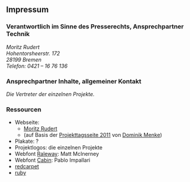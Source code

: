 ## Impressum

### Verantwortlich im Sinne des Presserechts, Ansprechpartner Technik

<address>
  <p>
    Moritz Rudert<br />
    Hohentorsheerstr. 172<br />
    28199 Bremen<br />
    Telefon: 0421 – 16 76 136
  </p>
  <p>
    <helios@informatik.uni-bremen.de>
  </p>
</address>

### Ansprechpartner Inhalte, allgemeiner Kontakt

<address>
  Die Vertreter der einzelnen Projekte.<br />
  <projekttag@informatik.uni-bremen.de>
</address>

### Ressourcen

- Webseite:
  - [Moritz Rudert](https://github.com/mortzu/projekttag2013)
  - (auf Basis der [Projekttagsseite 2011](http://www.informatik.uni-bremen.de/projekttag/2011/) von [Dominik Menke](https://github.com/dmke/pt11web))
- Plakate: ?
- Projektlogos: die einzelnen Projekte
- Webfont [Raleway](http://www.google.com/webfonts/family?family=Raleway&subset=latin): Matt McInerney
- Webfont [Cabin](http://www.google.com/webfonts/family?family=Cabin&subset=latin): Pablo Impallari
- [redcarpet](https://github.com/vmg/redcarpet)
- [ruby](http://www.ruby-lang.org)
